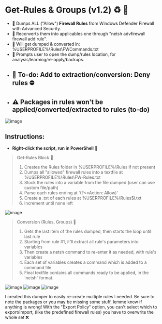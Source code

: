 # Get-Rules & Groups (v1.2) :recycle: :beginner:
* :diamond_shape_with_a_dot_inside: Dumps ALL ("Allow") **Firewall Rules** from Windows Defender Firewall with Advanced Security. 
* :diamond_shape_with_a_dot_inside: Reconverts them into applicables one through "netsh advfirewall firewall add rule".
* :diamond_shape_with_a_dot_inside: Will get dumped & converted in: %USERPROFILE%\Rules\FWCommands.txt
* :diamond_shape_with_a_dot_inside: Prompts user to open the dump/rules location, for analysis/learning/re-apply/backups.
* ## :open_file_folder: To-do: Add to extraction/conversion: Deny rules :no_entry: ##
* ## :warning: Packages in rules won't be applied/converted/extracted to rules (to-do) ##

![image](https://user-images.githubusercontent.com/91343617/147798910-7dc5afd3-d63a-435e-8d82-8338cd4a4e72.png)

## Instructions:

* __Right-click the script, run in PowerShell__ :repeat_one:

> Get-Rules Block :cinema:
> 1. Creates the Rules folder in %USERPROFILE%\Rules if not present
> 2. Dumps all "allowed" firewall rules into a textfile at %USERPROFILE%\Rules\FW-Rules.txt
> 3. Stock the rules into a variable from the file dumped (user can use custom file/path)
> 4. Parse each rules ending at '(?<=Action:                               Allow)'
> 5. Create a .txt of each rules at %USERPROFILE%\Rules\$i.txt
> 6. Increment until none left

![image](https://user-images.githubusercontent.com/91343617/147798014-032e47a0-d412-4a5f-b934-0e879ba99917.png)

> Conversion (Rules, Groups) :arrows_counterclockwise:
> 1. Gets the last item of the rules dumped, then starts the loop until last rule
> 2. Starting from rule #1, it'll extract all rule's parameters into variables
> 3. Then create a netsh command to re-enter it as needed, with rule's variables
> 4. Each set of variables creates a command which is added to a command file
> 5. Final textfile contains all commands ready to be applied, in the 'netsh' format.

![image](https://user-images.githubusercontent.com/91343617/147798717-e9763699-5f01-418d-80d6-535f6f6d69cc.png)
![image](https://user-images.githubusercontent.com/91343617/147798855-5a5e5030-85f0-4136-bd1b-32ca203a4445.png)
![image](https://user-images.githubusercontent.com/91343617/147798831-1544997e-0cff-47a4-a8b7-8fbb97f03e6a.png)

I created this dumper to easily re-create multiple rules I needed. Be sure to note the packages or you may be missing some stuff, lemme know if anything is wrong! 
With the "Export Policy" option, you can't select which to export/import, (like the predefined firewall rules) you have to overwrite the whole set :x:
